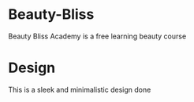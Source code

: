 # Beauty-Bliss

Beauty Bliss Academy is a free learning beauty course

# Design

This is a sleek and minimalistic design done 
